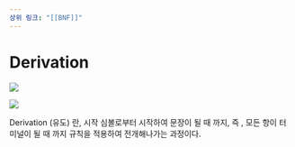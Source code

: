 ```yaml
---
상위 링크: "[[BNF]]"
---
```

# Derivation

![](https://i.imgur.com/n1ksRan.png)

![](https://i.imgur.com/1rKv9pB.png)

Derivation (유도) 란, 시작 심볼로부터 시작하여 문장이 될 때 까지, 즉 , 모든 항이 터미널이 될 때 까지 규칙을 적용하여 전개해나가는 과정이다.
